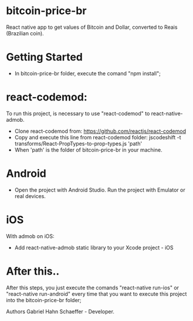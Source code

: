 # bitcoin-price-br
React native app to get values of Bitcoin and Dollar, converted to Reais (Brazilian coin).

# Getting Started

- In bitcoin-price-br folder, execute the comand "npm install";

# react-codemod:
To run this project, is necessary to use "react-codemod" to react-native-admob.
- Clone react-codemod from: https://github.com/reactjs/react-codemod
- Copy and execute this line from react-codemod folder: jscodeshift -t transforms/React-PropTypes-to-prop-types.js 'path'
- When 'path' is the folder of bitcoin-price-br in your machine.

# Android

- Open the project with Android Studio.
Run the project with Emulator or real devices.

# iOS

With admob on iOS: 
- Add react-native-admob static library to your Xcode project - iOS

# After this..

After this steps, you just execute the comands "react-native run-ios" or "react-native run-android" every time that you want to execute this project into the bitcoin-price-br folder;

Authors Gabriel Hahn Schaeffer - Developer.
